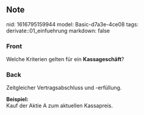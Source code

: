 ## Note
nid: 1616795159944
model: Basic-d7a3e-4ce08
tags: derivate::01_einfuehrung
markdown: false

### Front
Welche Kriterien gelten für ein <b>Kassageschäft</b>?

### Back
Zeitgleicher Vertragsabschluss und -erfüllung.
<div>
  <b>Beispiel:</b>
</div>
<div>
  Kauf der Aktie A zum aktuellen Kassapreis.
</div>
